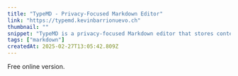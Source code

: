 ```yaml
---
title: "TypeMD - Privacy-Focused Markdown Editor"
link: "https://typemd.kevinbarrionuevo.ch"
thumbnail: ""
snippet: "TypeMD is a privacy-focused Markdown editor that stores content locally in your browser. Enjoy real-time preview and a simple interface."
tags: ["markdown"]
createdAt: 2025-02-27T13:05:42.809Z
---
```

Free online version.
